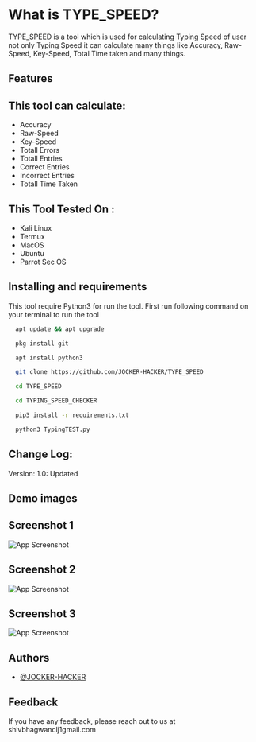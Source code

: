 # What is TYPE_SPEED?
TYPE_SPEED is a tool which is used for calculating Typing Speed of user not only Typing Speed it can calculate many things like Accuracy, Raw-Speed, Key-Speed, Total Time taken and many things.


## Features
## This tool can calculate:

- Accuracy 
- Raw-Speed 
- Key-Speed
- Totall Errors
- Totall Entries
- Correct Entries
- Incorrect Entries 
- Totall Time Taken 

## This Tool Tested On :
- Kali Linux
- Termux
- MacOS
- Ubuntu
- Parrot Sec OS


## Installing and requirements

This tool require Python3 for run the tool. First run following command on your terminal to run the tool

```bash
  apt update && apt upgrade  
```
```bash
  pkg install git
```
```bash
  apt install python3
```
```bash
  git clone https://github.com/JOCKER-HACKER/TYPE_SPEED 
```
```bash
  cd TYPE_SPEED
```
```bash
  cd TYPING_SPEED_CHECKER
```
```bash
  pip3 install -r requirements.txt
```
```bash
  python3 TypingTEST.py
```

## Change Log:
Version: 1.0: Updated 

## Demo images

## Screenshot 1
![App Screenshot](https://blogger.googleusercontent.com/img/b/R29vZ2xl/AVvXsEhX4e4O2j4SIorXA2_Gi0CVENxfkT1Kv6JOdnsf68awQEf0V9dSCSVwdmKrbqiBY_zlClBhSo-tjA3ymqJGzyOsycYZhJj-hpTuQIeLIwOsBscLXKjdqTOO94TMG4QGxkDrS8T81H55OWXxo3EsHIOeVJP_LCdknqlcQPgWx6ulS4fBYD7PY0UUBocd/w375-h420/Screenshot_2022_1007_180829.png)

## Screenshot 2 

![App Screenshot](https://blogger.googleusercontent.com/img/b/R29vZ2xl/AVvXsEggVl2eU7TCebjNV1fmI_rw_TfsrCuWHrLD3Ugg5ip46uPnrJvwrVCcmg2SpTUp8Sp32wIgKV-m8HVxvKpgJwGcAK-m2CrqxHrslqETBgETlxxfLsm1VnxqbR8owzLvINpKR_b-Rv8YzBn29OufNe6LN2WWjKo43KyxpV0r3jTZtlRJe9wxb7rIK_Pj/w346-h511/Screenshot_2022_1007_180953~2.jpg)

## Screenshot 3

![App Screenshot](https://blogger.googleusercontent.com/img/b/R29vZ2xl/AVvXsEhtiYHnZDPsml1yUhPbOQD36XrsAKQ3shJlqDEcjyBZ2RGPmFRm0gkLVeuv4kp4hvWPNvTUTxvwyD-77X5NWSVe6WgmxnQimn4DvcGmftgXz9wlhoYl0tLChpxC9UjMG7634m6Y5HA9fePTYyTWCPP53_BbFy1qGGhQ09ZALFnfkaggigWCZO4ohcCm/w301-h322/Screenshot_2022_1007_181155.png)


## Authors

- [@JOCKER-HACKER](https://github.com/JOCKER-HACKER)


## Feedback

If you have any feedback, please reach out to us at shivbhagwanclj1gmail.com
